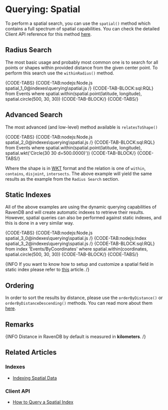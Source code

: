 # Querying: Spatial

To perform a spatial search, you can use the `spatial()` method which contains a full spectrum of spatial capabilities. You can check the detailed Client API reference for this method [here](../../client-api/session/querying/how-to-query-a-spatial-index).

## Radius Search

The most basic usage and probably most common one is to search for all points or shapes within provided distance from the given center point. To perform this search use the `withinRadius()` method.

{CODE-TABS}
{CODE-TAB:nodejs:Node.js spatial_1_0@indexes\querying\spatial.js  /}
{CODE-TAB-BLOCK:sql:RQL}
from Events
where spatial.within(spatial.point(latitude, longitude), spatial.circle(500, 30, 30))
{CODE-TAB-BLOCK/}
{CODE-TABS/}

## Advanced Search

The most advanced (and low-level) method available is `relatesToShape()`

{CODE-TABS}
{CODE-TAB:nodejs:Node.js spatial_2_0@indexes\querying\spatial.js  /}
{CODE-TAB-BLOCK:sql:RQL}
from Events
where spatial.within(spatial.point(latitude, longitude), spatial.wkt('Circle(30 30 d=500.0000)'))
{CODE-TAB-BLOCK/}
{CODE-TABS/}

Where the shape is in [WKT](https://en.wikipedia.org/wiki/Well-known_text_representation_of_geometry) format and the relation is one of `within`, `contains`, `disjoint`, `intersects`. The above example will yield the same results as the example from the `Radius Search` section.

## Static Indexes

All of the above examples are using the dynamic querying capabilities of RavenDB and will create automatic indexes to retrieve their results. However, spatial queries can also be performed against static indexes, and this is done in a very similar way.

{CODE-TABS}
{CODE-TAB:nodejs:Node.js spatial_3_0@indexes\querying\spatial.js  /}
{CODE-TAB:nodejs:Index spatial_3_2@indexes\querying\spatial.js  /}
{CODE-TAB-BLOCK:sql:RQL}
from index 'Events/ByCoordinates'
where spatial.within(coordinates, spatial.circle(500, 30, 30))
{CODE-TAB-BLOCK/}
{CODE-TABS/}

{INFO If you want to know how to setup and customize a spatial field in static index please refer to [this](../../indexes/indexing-spatial-data) article. /}

## Ordering

In order to sort the results by distance, please use the `orderByDistance()` or `orderByDistanceDescending()` methods. You can read more about them [here](../../client-api/session/querying/how-to-query-a-spatial-index).

## Remarks

{INFO Distance in RavenDB by default is measured in **kilometers**. /}

## Related Articles

### Indexes

- [Indexing Spatial Data](../../indexes/indexing-spatial-data)

### Client API

- [How to Query a Spatial Index](../../client-api/session/querying/how-to-query-a-spatial-index)
